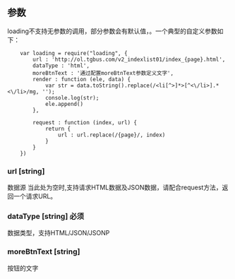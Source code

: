 ## 参数
loading不支持无参数的调用，部分参数会有默认值，。一个典型的自定义参数如下：
```
	var loading = require("loading", {
        url : 'http://ol.tgbus.com/v2_indexlist01/index_{page}.html',
        dataType : 'html',
        moreBtnText : '通过配置moreBtnText参数定义文字',
        render : function (ele, data) {
            var str = data.toString().replace(/<li[^>]*>[^<\/li>].*<\/li>/mg, '');
            console.log(str);
            ele.append()
        },

        request : function (index, url) {
            return {
                url : url.replace(/{page}/, index)
            }
        }
    })
```

### url [string]
数据源
当此处为空时,支持请求HTML数据及JSON数据，请配合request方法，返回一个请求URL。

### dataType [string] 必须
数据类型，支持HTML/JSON/JSONP

### moreBtnText [string]
按钮的文字